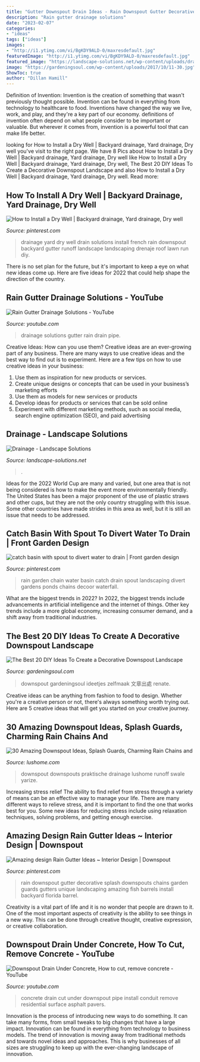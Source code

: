 ```yaml
---
title: "Gutter Downspout Drain Ideas - Rain Downspout Gutter Decorative Splash Downspouts Chains Garden Guards Gutters Unique Landscaping Amazing Fish Barrels Install Backyard Florida Barrel"
description: "Rain gutter drainage solutions"
date: "2023-02-07"
categories:
- "ideas"
tags: ["ideas"]
images:
- "http://i1.ytimg.com/vi/BgKDY9ALD-0/maxresdefault.jpg"
featuredImage: "http://i1.ytimg.com/vi/BgKDY9ALD-0/maxresdefault.jpg"
featured_image: "https://landscape-solutions.net/wp-content/uploads/drainage2-3.jpg"
image: "https://gardeningsoul.com/wp-content/uploads/2017/10/11-30.jpg"
ShowToc: true
author: "Dillan Hamill"
---
```



Definition of Invention:
Invention is the creation of something that wasn't previously thought possible. Invention can be found in everything from technology to healthcare to food. Inventions have changed the way we live, work, and play, and they're a key part of our economy. definitions of invention often depend on what people consider to be important or valuable. But wherever it comes from, invention is a powerful tool that can make life better.

	

		
looking for How to Install a Dry Well | Backyard drainage, Yard drainage, Dry well you've visit to the right page. We have 8 Pics about How to Install a Dry Well | Backyard drainage, Yard drainage, Dry well like How to Install a Dry Well | Backyard drainage, Yard drainage, Dry well, The Best 20 DIY Ideas To Create a Decorative Downspout Landscape and also How to Install a Dry Well | Backyard drainage, Yard drainage, Dry well. Read more:
		
    
## How To Install A Dry Well | Backyard Drainage, Yard Drainage, Dry Well

<img loading=lazy src="https://i.pinimg.com/736x/44/78/17/447817bea80a67302e58c2d5ab7f9916--drainage-ideas-yard-drainage-solutions.jpg" onerror="this.onerror=null;this.src='https://tse1.mm.bing.net/th?id=OIP.Yw95BupjOiU88pRxfsntlwHaLH&amp;pid=15.1';" alt="How to Install a Dry Well | Backyard drainage, Yard drainage, Dry well">

_Source: pinterest.com_

>drainage yard dry well drain solutions install french rain downspout backyard gutter runoff landscape landscaping drenaje roof lawn run diy. 

	

There is no set plan for the future, but it's important to keep a eye on what new ideas come up. Here are five ideas for 2022 that could help shape the direction of the country.

    
## Rain Gutter Drainage Solutions - YouTube

<img loading=lazy src="https://i.ytimg.com/vi/FwKPpU-8oes/maxresdefault.jpg" onerror="this.onerror=null;this.src='https://tse4.mm.bing.net/th?id=OIP.FwO-hlouJsdVMcRvDVTtiAHaEK&amp;pid=15.1';" alt="Rain Gutter Drainage Solutions - YouTube">

_Source: youtube.com_

>drainage solutions gutter rain drain pipe. 

	

Creative Ideas: How can you use them?
Creative ideas are an ever-growing part of any business. There are many ways to use creative ideas and the best way to find out is to experiment. Here are a few tips on how to use creative ideas in your business:
1. Use them as inspiration for new products or services.
2. Create unique designs or concepts that can be used in your business’s marketing efforts  
3. Use them as models for new services or products 
4. Develop ideas for products or services that can be sold online 
5. Experiment with different marketing methods, such as social media, search engine optimization (SEO), and paid advertising 

    
## Drainage - Landscape Solutions

<img loading=lazy src="https://landscape-solutions.net/wp-content/uploads/drainage2-3.jpg" onerror="this.onerror=null;this.src='https://tse3.mm.bing.net/th?id=OIP.SGniaXSsoeXzuhnEQ_7IYgHaJk&amp;pid=15.1';" alt="Drainage - Landscape Solutions">

_Source: landscape-solutions.net_

>. 

	

Ideas for the 2022 World Cup are many and varied, but one area that is not being considered is how to make the event more environmentally friendly. The United States has been a major proponent of the use of plastic straws and other cups, but they are not the only country struggling with this issue. Some other countries have made strides in this area as well, but it is still an issue that needs to be addressed.

    
## Catch Basin With Spout To Divert Water To Drain | Front Garden Design

<img loading=lazy src="https://i.pinimg.com/736x/94/67/dd/9467dda1f8c6f911aa0aa2edfaa994c6--rain-chain-ideas-rain-chains.jpg" onerror="this.onerror=null;this.src='https://tse3.mm.bing.net/th?id=OIP._YjpIWAG9f0gzJAwml4YjgHaFj&amp;pid=15.1';" alt="catch basin with spout to divert water to drain | Front garden design">

_Source: pinterest.com_

>rain garden chain water basin catch drain spout landscaping divert gardens ponds chains decoor waterfall. 

	

What are the biggest trends in 2022?
In 2022, the biggest trends include advancements in artificial intelligence and the internet of things. Other key trends include a more global economy, increasing consumer demand, and a shift away from traditional industries.

    
## The Best 20 DIY Ideas To Create A Decorative Downspout Landscape

<img loading=lazy src="https://gardeningsoul.com/wp-content/uploads/2017/10/11-30.jpg" onerror="this.onerror=null;this.src='https://tse1.mm.bing.net/th?id=OIP.AyaSxIZCmBSE6WZF_34C1gHaTk&amp;pid=15.1';" alt="The Best 20 DIY Ideas To Create a Decorative Downspout Landscape">

_Source: gardeningsoul.com_

>downspout gardeningsoul ideetjes zelfmaak 文章出處 renate. 

	

Creative ideas can be anything from fashion to food to design. Whether you're a creative person or not, there's always something worth trying out. Here are 5 creative ideas that will get you started on your creative journey.

    
## 30 Amazing Downspout Ideas, Splash Guards, Charming Rain Chains And

<img loading=lazy src="http://www.lushome.com/wp-content/uploads/2012/10/rain-chain-rope-downspout-design-ideas-4.jpg" onerror="this.onerror=null;this.src='https://tse2.mm.bing.net/th?id=OIP.SsQmPzXEuQAQsYXjAKig1AAAAA&amp;pid=15.1';" alt="30 Amazing Downspout Ideas, Splash Guards, Charming Rain Chains and">

_Source: lushome.com_

>downspout downspouts praktische drainage lushome runoff swale yarize. 

	

Increasing stress relief
The ability to find relief from stress through a variety of means can be an effective way to manage your life. There are many different ways to relieve stress, and it is important to find the one that works best for you. Some new ideas for reducing stress include using relaxation techniques, solving problems, and getting enough exercise.

    
## Amazing Design Rain Gutter Ideas ~ Interior Design | Downspout

<img loading=lazy src="https://i.pinimg.com/736x/7d/f2/9a/7df29a5a4bcd686e20cb65d2c6e34375--downspout-ideas-rain-catcher.jpg" onerror="this.onerror=null;this.src='https://tse4.mm.bing.net/th?id=OIP.bz1MW285URqWMu8chbsdZgAAAA&amp;pid=15.1';" alt="Amazing design Rain Gutter Ideas ~ Interior Design | Downspout">

_Source: pinterest.com_

>rain downspout gutter decorative splash downspouts chains garden guards gutters unique landscaping amazing fish barrels install backyard florida barrel. 

	

Creativity is a vital part of life and it is no wonder that people are drawn to it. One of the most important aspects of creativity is the ability to see things in a new way. This can be done through creative thought, creative expression, or creative collaboration.

    
## Downspout Drain Under Concrete, How To Cut, Remove Concrete - YouTube

<img loading=lazy src="http://i1.ytimg.com/vi/BgKDY9ALD-0/maxresdefault.jpg" onerror="this.onerror=null;this.src='https://tse2.mm.bing.net/th?id=OIP.CvT5EIjO_oz7PyJ5iRQb_QHaEK&amp;pid=15.1';" alt="Downspout Drain Under Concrete, How to cut, remove concrete - YouTube">

_Source: youtube.com_

>concrete drain cut under downspout pipe install conduit remove residential surface asphalt pavers. 

	

Innovation is the process of introducing new ways to do something. It can take many forms, from small tweaks to big changes that have a large impact. Innovation can be found in everything from technology to business models. The trend of innovation is moving away from traditional methods and towards novel ideas and approaches. This is why businesses of all sizes are struggling to keep up with the ever-changing landscape of innovation.

